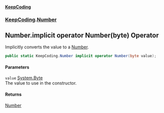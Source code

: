 #### [KeepCoding](index.md 'index')
### [KeepCoding](KeepCoding.md 'KeepCoding').[Number](Number.md 'KeepCoding.Number')
## Number.implicit operator Number(byte) Operator
Implicitly converts the value to a [Number](Number.md 'KeepCoding.Number').  
```csharp
public static KeepCoding.Number implicit operator Number(byte value);
```
#### Parameters
<a name='KeepCoding.Number.op_ImplicitKeepCoding.Number(byte).value'></a>
`value` [System.Byte](https://docs.microsoft.com/en-us/dotnet/api/System.Byte 'System.Byte')  
The value to use in the constructor.
  
#### Returns
[Number](Number.md 'KeepCoding.Number')  
